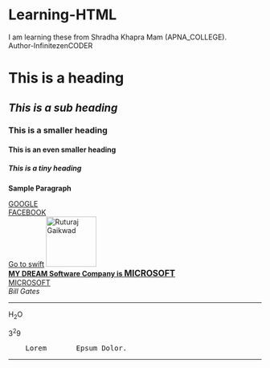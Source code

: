 # Learning-HTML
I am learning these from Shradha Khapra Mam (APNA_COLLEGE).
<br>
Author-InfinitezenCODER
<BR>
<!DOCTYPE html>

<html lang="en">
<head>
    <meta charset="UTF-8">
    <meta name="viewport" content="width=device-width, initial-scale=1.0">
    <title>Docos..</title>
</head>

<body>
<!--This is Paragraph-->
    <h1>This is a heading</h1>
    <h2><b><i>This is a sub heading</i></b></h2>
    <h3> This is a smaller heading</h3>
    <h4> This is an even smaller heading</h4>
    <h5> This is a tiny heading</h5>
    
    
<p>   <b>  Sample Paragraph</b> </p>
<a href="https://www.google.com/">GOOGLE</a>
<br>
<a href="https://www.facebook.com">FACEBOOK</a>
<br>
<a href="/Swift.html">Go to swift</a>
<img src="https://goyahills.com/wp-content/uploads/2025/03/Ruturaj-Gaikwad-min.jpg" alt="Ruturaj Gaikwad" height="100"/>
<br>
<B><u> MY DREAM Software Company is <big> MICROSOFT </big>  </u> </B>
<br>
<u>MICROSOFT</u>
<br>
<i>Bill Gates</i>
<hr>
<p>H<sub>2</sub>O</p>
<p>3<sup>2</sup>9</p>
<pre>
    Lorem       Epsum Dolor.
</pre>
<hr>
<p>
    
</p>

</body>
</html>
